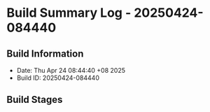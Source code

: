 # Build Summary Log - 20250424-084440

## Build Information
- Date: Thu Apr 24 08:44:40 +08 2025
- Build ID: 20250424-084440

## Build Stages

